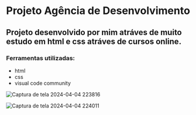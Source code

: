 # Projeto Agência de Desenvolvimento
## Projeto desenvolvido por mim atráves de muito estudo em html e css atráves de cursos online.

### Ferramentas utilizadas:
- html
- css
- visual code community

![Captura de tela 2024-04-04 223816](https://github.com/sarahadsa/Agencia-de-T.i/assets/163362599/7ffe200a-1761-4017-b425-29a80f3a9f3d)


![Captura de tela 2024-04-04 224011](https://github.com/sarahadsa/Agencia-de-T.i/assets/163362599/5bf97a66-2a94-419d-adea-daca70e18821)
